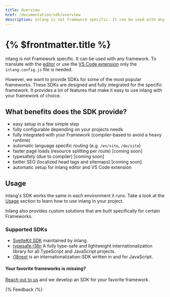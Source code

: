 ```yaml
---
title: Overview
href: /documentation/sdk/overview
description: inlang is not framework specific. It can be used with any framework.
---
```


# {% $frontmatter.title %}

inlang is not Framework specific. It can be used with any framework. To translate with the [editor](/editor) or use the [VS Code extension](https://marketplace.visualstudio.com/items?itemName=inlang.vs-code-extension) only the `inlang.config.js` file is needed.

However, we want to provide SDKs for some of the most popular frameworks. These SDKs are designed and fully integrated for the specific framework. It provides a lot of features that make it easy to use inlang with your framework of choice.

## What benefits does the SDK provide?

- easy setup in a few simple step
- fully configurable depending on your projects needs
- fully integrated with your Framework (compiler-based to avoid a heavy runtime)
- automatic language specific routing (e.g. `/en/site`, `/de/site`)
- faster page loads (resource splitting per route) [coming soon]
- typesafety (due to compiler) [coming soon]
- better SEO (localized head tags and sitemaps) [coming soon]
- automatic setup for inlang editor and VS Code extension

## Usage

inlang's SDK works the same in each environment it runs. Take a look at the [Usage](/documentation/sdk/usage) section to learn how to use inlang in your project.

Inlang also provides custom solutions that are built specifically for certain Frameworks.

### Supported SDKs

- [SvelteKit SDK](/documentation/sdk/sveltekit) maintained by inlang.
- [typesafe-i18n](https://github.com/ivanhofer/typesafe-i18n) A fully type-safe and lightweight internationalization library for all TypeScript and JavaScript projects.
- [i18next](https://www.i18next.com/) is an internationalization-SDK written in and for JavaScript.

#### Your favorite frameworks is missing?

[Reach out to us](https://github.com/inlang/inlang/discussions) and we develop an SDK for your favorite framework.

{% Feedback /%}
